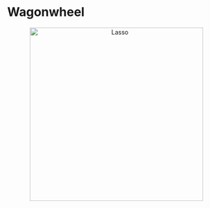 # Wagonwheel

<p align="center">
  <img src="https://samcarre.dev/images/wagonwheel-example.png" alt="Lasso" height="400">
</p>
